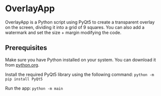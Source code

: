 # OverlayApp
OverlayApp is a Python script using PyQt5 to create a transparent overlay on the screen, dividing it into a grid of 9 squares. You can also add a watermark and set the size + margin modifying the code.

## Prerequisites

Make sure you have Python installed on your system. You can download it from [python.org](https://www.python.org/downloads/).

Install the required PyQt5 library using the following command:
```python -m pip install PyQt5```

Run the app:
```python -m main```


